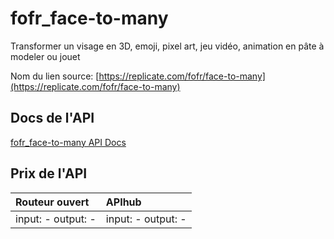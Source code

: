 # fofr_face-to-many

Transformer un visage en 3D, emoji, pixel art, jeu vidéo, animation en pâte à modeler ou jouet

Nom du lien source: [https://replicate.com/fofr/face-to-many](https://replicate.com/fofr/face-to-many)

## Docs de l'API

[fofr_face-to-many API Docs](../apis/fr/fofr_face-to-many.md)

## Prix de l'API

| Routeur ouvert | APIhub |
|:---|:---|
| input: - output: - | input: - output: - |

